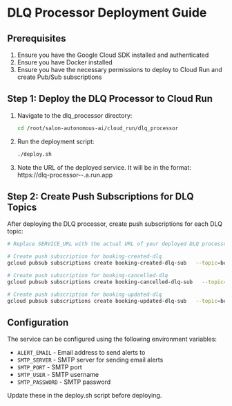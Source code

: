# DLQ Processor Deployment Guide

## Prerequisites

1. Ensure you have the Google Cloud SDK installed and authenticated
2. Ensure you have Docker installed
3. Ensure you have the necessary permissions to deploy to Cloud Run and create Pub/Sub subscriptions

## Step 1: Deploy the DLQ Processor to Cloud Run

1. Navigate to the dlq_processor directory:
   ```bash
   cd /root/salon-autonomous-ai/cloud_run/dlq_processor
   ```

2. Run the deployment script:
   ```bash
   ./deploy.sh
   ```

3. Note the URL of the deployed service. It will be in the format:
   https://dlq-processor-<random-hash>-<region>.a.run.app

## Step 2: Create Push Subscriptions for DLQ Topics

After deploying the DLQ processor, create push subscriptions for each DLQ topic:

```bash
# Replace SERVICE_URL with the actual URL of your deployed DLQ processor service

# Create push subscription for booking-created-dlq
gcloud pubsub subscriptions create booking-created-dlq-sub   --topic=booking-created-dlq   --push-endpoint=SERVICE_URL/process-dlq-message

# Create push subscription for booking-cancelled-dlq
gcloud pubsub subscriptions create booking-cancelled-dlq-sub   --topic=booking-cancelled-dlq   --push-endpoint=SERVICE_URL/process-dlq-message

# Create push subscription for booking-updated-dlq
gcloud pubsub subscriptions create booking-updated-dlq-sub   --topic=booking-updated-dlq   --push-endpoint=SERVICE_URL/process-dlq-message
```

## Configuration

The service can be configured using the following environment variables:

- `ALERT_EMAIL` - Email address to send alerts to
- `SMTP_SERVER` - SMTP server for sending email alerts
- `SMTP_PORT` - SMTP port
- `SMTP_USER` - SMTP username
- `SMTP_PASSWORD` - SMTP password

Update these in the deploy.sh script before deploying.
